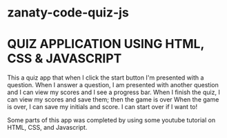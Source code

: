 # zanaty-code-quiz-js
# QUIZ APPLICATION USING HTML, CSS & JAVASCRIPT

This a quiz app that when I click the start button
I'm presented with a question. When I answer a question, I am presented with another question and I can view my scores and I see a progress bar. 
When I finish the quiz, I can view my scores and save them; then the game is over
When the game is over, I can save my initials and score.
I can start over if I want to!

Some parts of this app was completed by using some youtube tutorial on HTML, CSS, and Javascript. 



